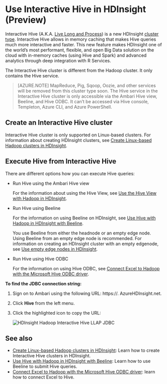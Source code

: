 <properties
    pageTitle="Use Interactive Hive in HDInsight | Microsoft Azure"
    description="Learn how to use Interactive Hive (Hive on LLAP) in HDInsight."
    keywords=""
    services="hdinsight"
    documentationCenter=""
    tags="azure-portal"
    authors="mumian" 
    manager="jhubbard"
    editor="cgronlun"/>

<tags
    ms.service="hdinsight"
    ms.workload="big-data"
    ms.tgt_pltfrm="na"
    ms.devlang="na"
    ms.topic="article"
    ms.date="10/27/2016"
    ms.author="jgao"/>


# <a name="use-interactive-hive-in-hdinsight-preview"></a>Use Interactive Hive in HDInsight (Preview)

Interactive Hive (A.K.A. [Live Long and Process]( https://cwiki.apache.org/confluence/display/Hive/LLAP)) is a new HDInsight [cluster type]( hdinsight-hadoop-provision-linux-clusters.md#cluster-types).  Interactive Hive allows in memory caching that makes Hive queries much more interactive and faster. This new feature makes HDInsight one of the world’s most performant, flexible, and open Big Data solution on the cloud with in-memory caches (using Hive and Spark) and advanced analytics through deep integration with R Services. 

The Interactive Hive cluster is different from the Hadoop cluster. It only contains the Hive service. 

> [AZURE.NOTE] MapReduce, Pig, Sqoop, Oozie, and other services will be removed from this cluster type soon.
The Hive service in the Interactive Hive cluster is only accessible via the Ambari Hive view, Beeline, and Hive ODBC. It can’t be accessed via Hive console, Templeton, Azure CLI, and Azure PowerShell. 


 


## <a name="create-an-interactive-hive-cluster"></a>Create an Interactive Hive cluster

Interactive Hive cluster is only supported on Linux-based clusters. For information about creating HDInsight clusters, see [Create Linux-based Hadoop clusters in HDInsight](hdinsight-hadoop-provision-linux-clusters.md).


## <a name="execute-hive-from-interactive-hive"></a>Execute Hive from Interactive Hive

There are different options how you can execute Hive queries:

- Run Hive using the Ambari Hive view

    For the information about using the Hive View, see [Use the Hive View with Hadoop in HDInsight]( hdinsight-hadoop-use-hive-ambari-view.md).

- Run Hive using Beeline

    For the information on using Beeline on HDInsight, see [Use Hive with Hadoop in HDInsight with Beeline](hdinsight-hadoop-use-hive-beeline.md).

    You use Beeline from either the headnode or an empty edge node.  Using Beeline from an empty edge node is recommended.  For information on creating an HDInsight cluster with an empty edgenode, see [Use empty edge nodes in HDInsight](hdinsight-apps-use-edge-node.md).

- Run Hive using Hive ODBC

    For the information on using Hive ODBC, see [Connect Excel to Hadoop with the Microsoft Hive ODBC driver](hdinsight-connect-excel-hive-odbc-driver.md).

**To find the JDBC connection string:**

1.  Sign on to Ambari using the following URL: https://<ClusterName>. AzureHDInsight.net.
2.  Click **Hive** from the left menu.
3.  Click the highlighted icon to copy the URL:

    ![HDInsight Hadoop Interactive Hive LLAP JDBC](./media/hdinsight-hadoop-use-interactive-hive/hdinsight-hadoop-use-interactive-hive-jdbc.png)

## <a name="see-also"></a>See also
-   [Create Linux-based Hadoop clusters in HDInsight](hdinsight-hadoop-provision-linux-clusters.md): Learn how to create Interactive Hive clusters in HDInsight.
-   [Use Hive with Hadoop in HDInsight with Beeline](hdinsight-hadoop-use-hive-beeline.md): Learn how to use Beeline to submit Hive queries.
-   [Connect Excel to Hadoop with the Microsoft Hive ODBC driver](hdinsight-connect-excel-hive-odbc-driver.md): learn how to connect Excel to Hive.

